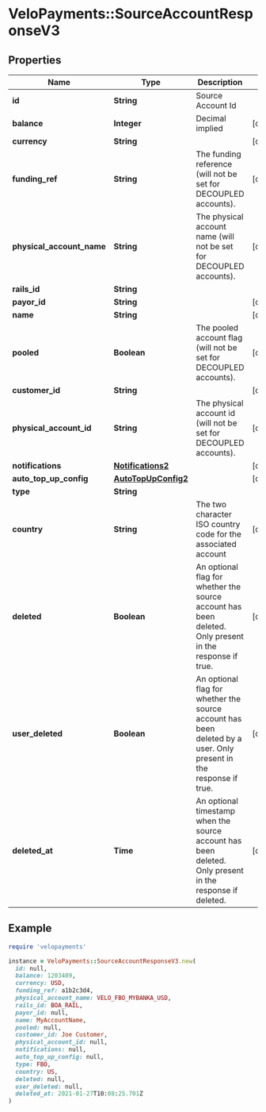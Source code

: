 # VeloPayments::SourceAccountResponseV3

## Properties

| Name | Type | Description | Notes |
| ---- | ---- | ----------- | ----- |
| **id** | **String** | Source Account Id |  |
| **balance** | **Integer** | Decimal implied | [optional] |
| **currency** | **String** |  | [optional] |
| **funding_ref** | **String** | The funding reference (will not be set for DECOUPLED accounts). | [optional] |
| **physical_account_name** | **String** | The physical account name (will not be set for DECOUPLED accounts). | [optional] |
| **rails_id** | **String** |  |  |
| **payor_id** | **String** |  | [optional] |
| **name** | **String** |  | [optional] |
| **pooled** | **Boolean** | The pooled account flag (will not be set for DECOUPLED accounts). | [optional] |
| **customer_id** | **String** |  | [optional] |
| **physical_account_id** | **String** | The physical account id (will not be set for DECOUPLED accounts). | [optional] |
| **notifications** | [**Notifications2**](Notifications2.md) |  | [optional] |
| **auto_top_up_config** | [**AutoTopUpConfig2**](AutoTopUpConfig2.md) |  | [optional] |
| **type** | **String** |  |  |
| **country** | **String** | The two character ISO country code for the associated account | [optional] |
| **deleted** | **Boolean** | An optional flag for whether the source account has been deleted. Only present in the response if true. | [optional] |
| **user_deleted** | **Boolean** | An optional flag for whether the source account has been deleted by a user. Only present in the response if true. | [optional] |
| **deleted_at** | **Time** | An optional timestamp when the source account has been deleted. Only present in the response if deleted. | [optional] |

## Example

```ruby
require 'velopayments'

instance = VeloPayments::SourceAccountResponseV3.new(
  id: null,
  balance: 1203489,
  currency: USD,
  funding_ref: a1b2c3d4,
  physical_account_name: VELO_FBO_MYBANKA_USD,
  rails_id: BOA_RAIL,
  payor_id: null,
  name: MyAccountName,
  pooled: null,
  customer_id: Joe Customer,
  physical_account_id: null,
  notifications: null,
  auto_top_up_config: null,
  type: FBO,
  country: US,
  deleted: null,
  user_deleted: null,
  deleted_at: 2021-01-27T10:08:25.701Z
)
```

